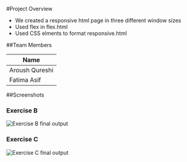 #Project Overview
- We created a responsive html page in three different window sizes
- Used flex in flex.html
- Used CSS elments to format responsive.html

##Team Members

|      Name      | 
| ---------------|
| Aroush Qureshi | 
| Fatima Asif    |

##Screenshots

### Exercise B
![Exercise B final output](./ExerciseB.gif)

### Exercise C
![Exercise C final output](./ExerciseC.gif)